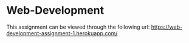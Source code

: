 # Web-Development
This assignment can be viewed through the following url: https://web-development-assignment-1.herokuapp.com/
